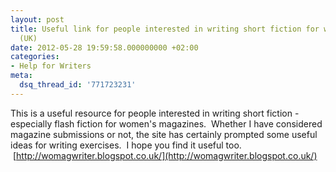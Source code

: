 ```yaml
---
layout: post
title: Useful link for people interested in writing short fiction for women's magazines
  (UK)
date: 2012-05-28 19:59:58.000000000 +02:00
categories:
- Help for Writers
meta:
  dsq_thread_id: '771723231'
---
```


This is a useful resource for people interested in writing short fiction - especially flash fiction for women's magazines.  Whether I have considered magazine submissions or not, the site has certainly prompted some useful ideas for writing exercises.  I hope you find it useful too.  [http://womagwriter.blogspot.co.uk/](http://womagwriter.blogspot.co.uk/)
